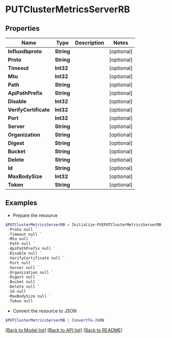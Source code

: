 # PUTClusterMetricsServerRB
## Properties

Name | Type | Description | Notes
------------ | ------------- | ------------- | -------------
**Influxdbproto** | **String** |  | [optional] 
**Proto** | **String** |  | [optional] 
**Timeout** | **Int32** |  | [optional] 
**Mtu** | **Int32** |  | [optional] 
**Path** | **String** |  | [optional] 
**ApiPathPrefix** | **String** |  | [optional] 
**Disable** | **Int32** |  | [optional] 
**VerifyCertificate** | **Int32** |  | [optional] 
**Port** | **Int32** |  | [optional] 
**Server** | **String** |  | [optional] 
**Organization** | **String** |  | [optional] 
**Digest** | **String** |  | [optional] 
**Bucket** | **String** |  | [optional] 
**Delete** | **String** |  | [optional] 
**Id** | **String** |  | [optional] 
**MaxBodySize** | **Int32** |  | [optional] 
**Token** | **String** |  | [optional] 

## Examples

- Prepare the resource
```powershell
$PUTClusterMetricsServerRB = Initialize-PVEPUTClusterMetricsServerRB  -Influxdbproto null `
 -Proto null `
 -Timeout null `
 -Mtu null `
 -Path null `
 -ApiPathPrefix null `
 -Disable null `
 -VerifyCertificate null `
 -Port null `
 -Server null `
 -Organization null `
 -Digest null `
 -Bucket null `
 -Delete null `
 -Id null `
 -MaxBodySize null `
 -Token null
```

- Convert the resource to JSON
```powershell
$PUTClusterMetricsServerRB | ConvertTo-JSON
```

[[Back to Model list]](../README.md#documentation-for-models) [[Back to API list]](../README.md#documentation-for-api-endpoints) [[Back to README]](../README.md)

